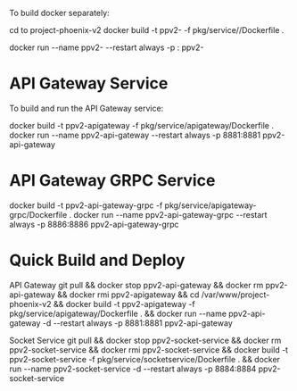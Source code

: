 To build docker separately:

cd to project-phoenix-v2
docker build -t ppv2-<service-name> -f pkg/service/<service>/Dockerfile .

docker run --name ppv2-<service-name> --restart always -p <port>:<port> ppv2-<service-name>

# API Gateway Service

To build and run the API Gateway service:

docker build -t ppv2-apigateway -f pkg/service/apigateway/Dockerfile .
docker run --name ppv2-api-gateway --restart always -p 8881:8881 ppv2-api-gateway

# API Gateway GRPC Service

docker build -t ppv2-api-gateway-grpc -f pkg/service/apigateway-grpc/Dockerfile .
docker run --name ppv2-api-gateway-grpc --restart always -p 8886:8886 ppv2-api-gateway-grpc


# Quick Build and Deploy


API Gateway
git pull && docker stop ppv2-api-gateway && docker rm ppv2-api-gateway && docker rmi ppv2-apigateway && cd  /var/www/project-phoenix-v2 &&  docker build -t ppv2-apigateway -f pkg/service/apigateway/Dockerfile . && docker run --name ppv2-api-gateway -d --restart always -p 8881:8881 ppv2-api-gateway

Socket Service
git pull && docker stop ppv2-socket-service && docker rm ppv2-socket-service && docker rmi ppv2-socket-service &&   docker build -t ppv2-socket-service -f pkg/service/socketservice/Dockerfile . && docker run --name ppv2-socket-service -d --restart always -p 8884:8884 ppv2-socket-service
